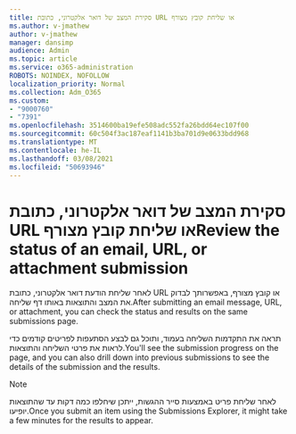 ```yaml
---
title: סקירת המצב של דואר אלקטרוני, כתובת URL או שליחת קובץ מצורף
ms.author: v-jmathew
author: v-jmathew
manager: dansimp
audience: Admin
ms.topic: article
ms.service: o365-administration
ROBOTS: NOINDEX, NOFOLLOW
localization_priority: Normal
ms.collection: Adm_O365
ms.custom:
- "9000760"
- "7391"
ms.openlocfilehash: 3514600ba19efe508adc552fa26bdd64ec107f00
ms.sourcegitcommit: 60c504f3ac187eaf1141b3ba701d9e0633bdd968
ms.translationtype: MT
ms.contentlocale: he-IL
ms.lasthandoff: 03/08/2021
ms.locfileid: "50693946"
---
```

# <a name="review-the-status-of-an-email-url-or-attachment-submission"></a><span data-ttu-id="418e9-102">סקירת המצב של דואר אלקטרוני, כתובת URL או שליחת קובץ מצורף</span><span class="sxs-lookup"><span data-stu-id="418e9-102">Review the status of an email, URL, or attachment submission</span></span>

<span data-ttu-id="418e9-103">לאחר שליחת הודעת דואר אלקטרוני, כתובת URL או קובץ מצורף, באפשרותך לבדוק את המצב והתוצאות באותו דף שליחה.</span><span class="sxs-lookup"><span data-stu-id="418e9-103">After submitting an email message, URL, or attachment, you can check the status and results on the same submissions page.</span></span>

<span data-ttu-id="418e9-104">תראה את התקדמות השליחה בעמוד, ותוכל גם לבצע הסתעפות לפריטים קודמים כדי לראות את פרטי השליחה והתוצאות.</span><span class="sxs-lookup"><span data-stu-id="418e9-104">You'll see the submission progress on the page, and you can also drill down into previous submissions to see the details of the submission and the results.</span></span>

> [!NOTE]
> <span data-ttu-id="418e9-105">לאחר שליחת פריט באמצעות סייר ההגשות, ייתכן שיחלפו כמה דקות עד שהתוצאות יופיעו.</span><span class="sxs-lookup"><span data-stu-id="418e9-105">Once you submit an item using the Submissions Explorer, it might take a few minutes for the results to appear.</span></span>
